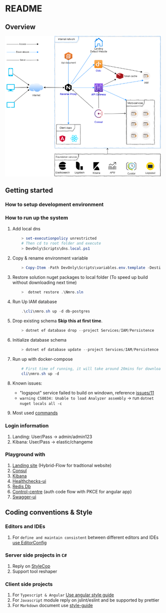 # README

## Overview

![Architect](Docs/Images/architect.png)

## Getting started

### How to setup development environment

### How to run up the system

1. Add local dns

    ```powershell
        > set-executionpolicy unrestricted
        # Then cd to root folder and execute
        > DevOnly\Scripts\dns.local.ps1
    ```

1. Copy & rename environment variable

    ```powershell
        > Copy-Item -Path DevOnly\Scripts\variables.env.template -Destination .env
    ```

1. Restore solution nuget packages to local folder (To speed up build without downloading next time)

    ```powershell
        >  dotnet restore .\Nmro.sln
    ```

1. Run Up IAM database

    ```powershell
        .\cli\nmro.sh up -d db-postgres
    ```

1. Drop existing schema **Skip this at first time**.

    ```powershell
        > dotnet ef database drop --project Services/IAM/Persistence
    ```

1. Initialize database schema

    ```powershell
        > dotnet ef database update --project Services/IAM/Persistence
    ```

1. Run up with docker-compose

    ```powershell
        # First time of running, it will take around 20mins for downloading images & build
        cli\nmro.sh up -d
    ```

1. Known issues:

    * "logspout" service failed to build on windown, reference [issues/11](https://github.com/TamVoMinh/netmicro/issues/11)
    * `warning CS8034: Unable to load Analyzer assembly` → run `dotnet nuget locals all -c`

1. Most used [commands](Docs/DOCKER.md)

### Login information

1. Landing: User/Pass → admin/admin123
1. Kibana: User/Pass → elastic/changeme

### Playground with

1. [Landing site](http://nmro.local/) (Hybrid-Flow for tradtional website)
1. [Consul](http://isys.nmro.local/)
1. [Kibana](http://isys.nmro.local/elk/)
1. [Healthchecks-ui](http://isys.nmro.local/health/status/)
1. [Redis Db](http://isys.nmro.local/redis/)
1. [Control-centre](http://control-centre.nmro.local/) (auth code flow with PKCE for angular app)
1. [Swagger-ui](http://docs.nmro.local/)

## Coding conventions & Style

### Editors and IDEs

1. For `define and maintain consistent` between different editors and IDEs [use EditorConfig](http://editorconfig.org)

### Server side projects in `C#`

1. Reply on [StyleCop](https://github.com/StyleCop/StyleCop.ReSharper)
1. Support tool reshaper

### Client side projects

1. For `Typescript & Angular` [Use angular style guide](https://angular.io/guide/styleguide)
1. For `Javascript` module reply on jslint/eslint and be supported by prettier
1. For `Markdown` document use [style-guide](https://arcticicestudio.github.io/styleguide-markdown/rules/)

